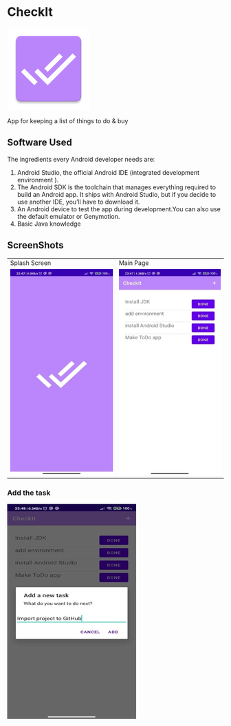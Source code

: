# CheckIt

![alt text](app/src/main/res/mipmap-xxxhdpi/ic_launcher.png)

App for keeping a list of things to do & buy

## Software Used
The ingredients every Android developer needs are:

1. Android Studio, the official Android IDE (integrated development environment ).
2. The Android SDK is the toolchain that manages everything required to build an Android app. 
   It ships with Android Studio, but if you decide to use another IDE, you’ll have to download it.
3. An Android device to test the app during development.You can also use the default emulator or Genymotion.
4. Basic Java knowledge

## ScreenShots


<table>
  <tr>
    <td>Splash Screen</td>
    <td>Main Page</td>
  </tr>
  <tr>
    <td><img src="app/src/main/res/drawable/splashscreen.jpg" width=270 height=480></td>
    <td><img src="app/src/main/res/drawable/homepage.jpg" width=270 height=480></td>
  </tr>
 </table>


 ### Add the task

 ![alt text](app/src/main/res/drawable/addtask.jpg)
